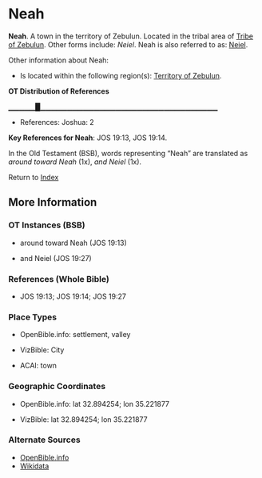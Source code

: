 # Neah
**Neah**. 
A town in the territory of Zebulun. 
Located in the tribal area of [Tribe of Zebulun](../../../groups/md/acai/Zebulun.md). 
Other forms include: 
*Neiel*. 
Neah is also referred to as: 
[Neiel](Neiel.md). 




Other information about Neah:


* Is located within the following region(s): 
[Territory of Zebulun](TerritoryOfZebulun.md). 


**OT Distribution of References**

▁▁▁▁▁█▁▁▁▁▁▁▁▁▁▁▁▁▁▁▁▁▁▁▁▁▁▁▁▁▁▁▁▁▁▁▁▁▁
* References: Joshua: 2



**Key References for Neah**: 
JOS 19:13, JOS 19:14. 


In the Old Testament (BSB), words representing “Neah” are translated as 
*around toward Neah* (1x), *and Neiel* (1x). 




Return to [Index](00-Index.md)

## More Information

### OT Instances (BSB)

* around toward Neah (JOS 19:13)

* and Neiel (JOS 19:27)



### References (Whole Bible)

* JOS 19:13; JOS 19:14; JOS 19:27


### Place Types

* OpenBible.info: settlement, valley

* VizBible: City

* ACAI: town



### Geographic Coordinates

* OpenBible.info: lat 32.894254; lon 35.221877

* VizBible: lat 32.894254; lon 35.221877



### Alternate Sources

* [OpenBible.info](https://www.openbible.info/geo/ancient/ab571de)
* [Wikidata](http://www.wikidata.org/entity/Q6987988)



